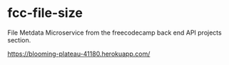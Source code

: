 # fcc-file-size
File Metdata Microservice from the freecodecamp back end API projects section.

https://blooming-plateau-41180.herokuapp.com/
